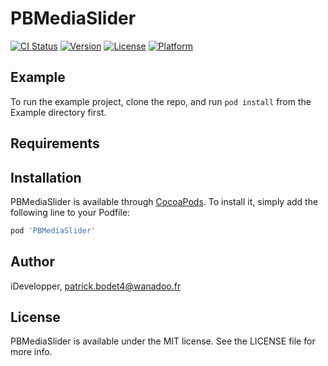 # PBMediaSlider

[![CI Status](https://img.shields.io/travis/iDevelopper/PBMediaSlider.svg?style=flat)](https://travis-ci.org/iDevelopper/PBMediaSlider)
[![Version](https://img.shields.io/cocoapods/v/PBMediaSlider.svg?style=flat)](https://cocoapods.org/pods/PBMediaSlider)
[![License](https://img.shields.io/cocoapods/l/PBMediaSlider.svg?style=flat)](https://cocoapods.org/pods/PBMediaSlider)
[![Platform](https://img.shields.io/cocoapods/p/PBMediaSlider.svg?style=flat)](https://cocoapods.org/pods/PBMediaSlider)

## Example

To run the example project, clone the repo, and run `pod install` from the Example directory first.

## Requirements

## Installation

PBMediaSlider is available through [CocoaPods](https://cocoapods.org). To install
it, simply add the following line to your Podfile:

```ruby
pod 'PBMediaSlider'
```

## Author

iDevelopper, patrick.bodet4@wanadoo.fr

## License

PBMediaSlider is available under the MIT license. See the LICENSE file for more info.
